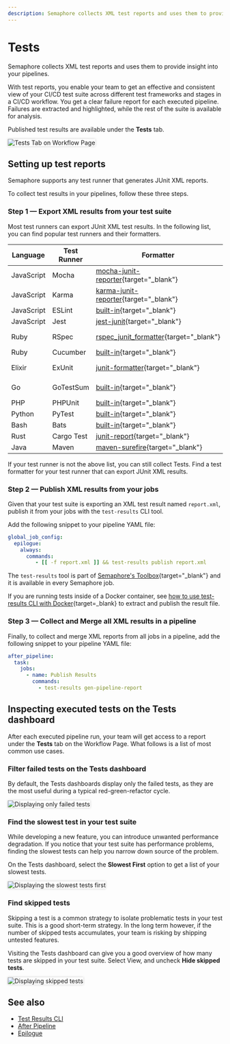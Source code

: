 ```yaml
---
description: Semaphore collects XML test reports and uses them to provide insight into your pipelines.
---
```


# Tests

Semaphore collects XML test reports and uses them to provide insight into your
pipelines.

With test reports, you enable your team to get an effective and consistent view
of your CI/CD test suite across different test frameworks and stages in a
CI/CD workflow. You get a clear failure report for each executed pipeline.
Failures are extracted and highlighted, while the rest of the suite is
available for analysis.

Published test results are available under the **Tests** tab.

<img style="box-shadow: 0px 0px 5px #ccc" src="/essentials/img/test-summary/tests-tab.png" alt="Tests Tab on Workflow Page">

## Setting up test reports

Semaphore supports any test runner that generates JUnit XML reports.

To collect test results in your pipelines, follow these three steps.

### Step 1 &mdash; Export XML results from your test suite

Most test runners can export JUnit XML test results. In the following list, you
can find popular test runners and their formatters.

| Language   | Test Runner  | Formatter                                                                                                             | Example                                                                                                  |
|------------|--------------|-----------------------------------------------------------------------------------------------------------------------|------------------------------------------------------------------|
| JavaScript | Mocha        | [mocha-junit-reporter](https://www.npmjs.com/package/mocha-junit-reporter){target="_blank"}                           | &mdash;
| JavaScript | Karma        | [karma-junit-reporter](https://www.npmjs.com/package/karma-junit-reporter){target="_blank"}                           | &mdash;
| JavaScript | ESLint       | [built-in](https://eslint.org/docs/user-guide/formatters/#junit){target="_blank"}                                     | &mdash;
| JavaScript | Jest         | [jest-junit](https://www.npmjs.com/package/jest-junit){target="_blank"}                                               | &mdash;
| Ruby       | RSpec        | [rspec_junit_formatter](https://github.com/victorolinasc/junit-formatter){target="_blank"}                            | [Exporting XML reports with RSpec][test-results-example-rspec]{target="_blank"}
| Ruby       | Cucumber     | [built-in](https://relishapp.com/cucumber/cucumber/docs/formatters/junit-output-formatter){target="_blank"}           | &mdash;
| Elixir     | ExUnit       | [junit-formatter](https://github.com/victorolinasc/junit-formatter){target="_blank"}                                  | [Exporting XML reports from ExUnit][test-results-example-exunit]{target="_blank"}
| Go         | GoTestSum    | [built-in](https://github.com/gotestyourself/gotestsum#junit-xml-output){target="_blank"}                             | [Exporting XML reports with GoTestSum][test-results-example-go]{target="_blank"}
| PHP        | PHPUnit      | [built-in](https://phpunit.readthedocs.io/en/9.5/textui.html?highlight=junit){target="_blank"}                        | &mdash;
| Python     | PyTest       | [built-in](https://docs.pytest.org/en/6.2.x/usage.html#creating-junitxml-format-files){target="_blank"}               | &mdash;
| Bash       | Bats         | [built-in](https://bats-core.readthedocs.io/en/latest/usage.html){target="_blank"}                                    | &mdash;
| Rust       | Cargo Test   | [junit-report](https://crates.io/crates/junit-report){target="_blank"}                                                | &mdash;
| Java       | Maven        | [maven-surefire](https://maven.apache.org/surefire/maven-surefire-plugin/examples/junit.html){target="_blank"}        | &mdash;

If your test runner is not the above list, you can still collect Tests. Find a
test formatter for your test runner that can export JUnit XML results.

### Step 2 &mdash; Publish XML results from your jobs

Given that your test suite is exporting an XML test result named `report.xml`,
publish it from your jobs with the `test-results` CLI tool.

Add the following snippet to your pipeline YAML file:

``` yaml
global_job_config:
  epilogue:
    always:
      commands:
         - [[ -f report.xml ]] && test-results publish report.xml
```

The `test-results` tool is part of [Semaphore's Toolbox][toolbox]{target="_blank"}
and it is available in every Semaphore job.

If you are running tests inside of a Docker container, see
[how to use test-results CLI with Docker][working-with-docker]{target=_blank}
to extract and publish the result file.

### Step 3 &mdash; Collect and Merge all XML results in a pipeline

Finally, to collect and merge XML reports from all jobs in a pipeline, add the
following snippet to your pipeline YAML file:

``` yaml
after_pipeline:
  task:
    jobs:
      - name: Publish Results
        commands:
          - test-results gen-pipeline-report
```

## Inspecting executed tests on the Tests dashboard

After each executed pipeline run, your team will get access to a report under
the **Tests** tab on the Workflow Page. What follows is a list of most common
use cases.

### Filter failed tests on the Tests dashboard

By default, the Tests dashboards display only the failed tests, as they are the
most useful during a typical red-green-refactor cycle.

<img style="box-shadow: 0px 0px 5px #ccc" src="/essentials/img/test-summary/failed-tests.png" alt="Displaying only failed tests">

### Find the slowest test in your test suite

While developing a new feature, you can introduce unwanted performance
degradation. If you notice that your test suite has performance problems,
finding the slowest tests can help you narrow down source of the problem.

On the Tests dashboard, select the **Slowest First** option to get a list of
your slowest tests.

<img style="box-shadow: 0px 0px 5px #ccc" src="/essentials/img/test-summary/slowest-first.png" alt="Displaying the slowest tests first">

### Find skipped tests

Skipping a test is a common strategy to isolate problematic tests in your test
suite. This is a good short-term strategy. In the long term however, if the
number of skipped tests accumulates, your team is risking by shipping untested
features.

Visiting the Tests dashboard can give you a good overview of how many tests are
skipped in your test suite. Select View, and uncheck **Hide skipped tests**.

<img style="box-shadow: 0px 0px 5px #ccc" src="/essentials/img/test-summary/skipped-tests.png" alt="Displaying skipped tests">

## See also

- [Test Results CLI](/reference/test-results-cli-reference/)
- [After Pipeline](/reference/pipeline-yaml-reference/#after_pipeline)
- [Epilogue](/reference/pipeline-yaml-reference/#the-epilogue-property)

[toolbox]: /reference/toolbox-reference/
[working-with-docker]: /reference/test-results-cli-reference/#working-with-docker
[test-results-example-rspec]: /programming-languages/ruby/#test-summary
[test-results-example-exunit]: /programming-languages/elixir/#test-summary
[test-results-example-go]: /programming-languages/go/#test-summary
